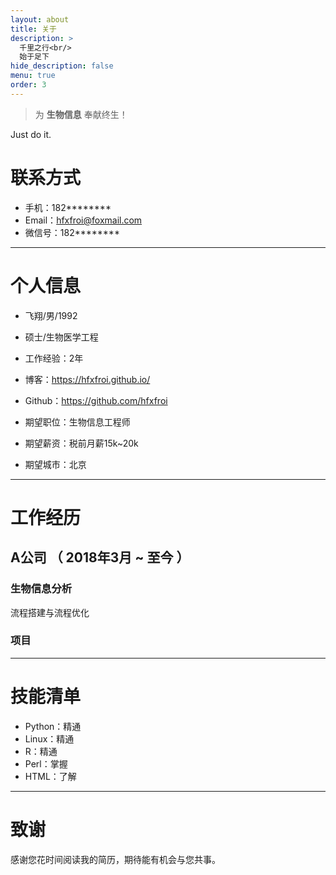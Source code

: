 ```yaml
---
layout: about
title: 关于
description: >
  千里之行<br/>
  始于足下
hide_description: false
menu: true
order: 3
---
```


> 为 **生物信息** 奉献终生！

Just do it.

# 联系方式

- 手机：182********
- Email：hfxfroi@foxmail.com
- 微信号：182********

---

# 个人信息

 - 飞翔/男/1992 
 - 硕士/生物医学工程 
 - 工作经验：2年
 - 博客：https://hfxfroi.github.io/
 - Github：https://github.com/hfxfroi

 - 期望职位：生物信息工程师
 - 期望薪资：税前月薪15k~20k
 - 期望城市：北京

---

# 工作经历

## A公司 （ 2018年3月 ~ 至今 ）

### 生物信息分析
流程搭建与流程优化

### 项目 

---

# 技能清单

- Python：精通
- Linux：精通
- R：精通
- Perl：掌握
- HTML：了解

---

# 致谢
感谢您花时间阅读我的简历，期待能有机会与您共事。

